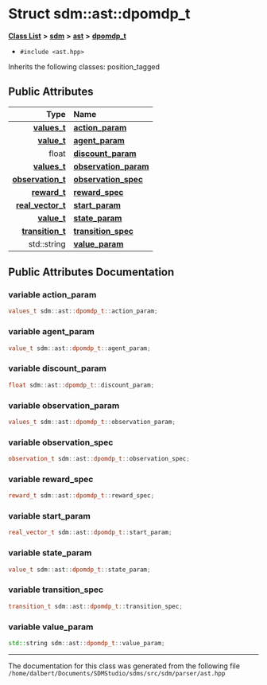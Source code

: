 
<NavBar active_item_id="2"/>

# Struct sdm::ast::dpomdp\_t


[**Class List**](annotated.md) **>** [**sdm**](namespacesdm.md) **>** [**ast**](namespacesdm_1_1ast.md) **>** [**dpomdp\_t**](structsdm_1_1ast_1_1dpomdp__t.md)





* `#include <ast.hpp>`



Inherits the following classes: position_tagged










## Public Attributes

| Type | Name |
| ---: | :--- |
|  [**values\_t**](structsdm_1_1ast_1_1values__t.md) | [**action\_param**](structsdm_1_1ast_1_1dpomdp__t.md#variable-action-param)  <br> |
|  [**value\_t**](structsdm_1_1ast_1_1value__t.md) | [**agent\_param**](structsdm_1_1ast_1_1dpomdp__t.md#variable-agent-param)  <br> |
|  float | [**discount\_param**](structsdm_1_1ast_1_1dpomdp__t.md#variable-discount-param)  <br> |
|  [**values\_t**](structsdm_1_1ast_1_1values__t.md) | [**observation\_param**](structsdm_1_1ast_1_1dpomdp__t.md#variable-observation-param)  <br> |
|  [**observation\_t**](namespacesdm_1_1ast.md#typedef-observation-t) | [**observation\_spec**](structsdm_1_1ast_1_1dpomdp__t.md#variable-observation-spec)  <br> |
|  [**reward\_t**](namespacesdm_1_1ast.md#typedef-reward-t) | [**reward\_spec**](structsdm_1_1ast_1_1dpomdp__t.md#variable-reward-spec)  <br> |
|  [**real\_vector\_t**](structsdm_1_1ast_1_1real__vector__t.md) | [**start\_param**](structsdm_1_1ast_1_1dpomdp__t.md#variable-start-param)  <br> |
|  [**value\_t**](structsdm_1_1ast_1_1value__t.md) | [**state\_param**](structsdm_1_1ast_1_1dpomdp__t.md#variable-state-param)  <br> |
|  [**transition\_t**](namespacesdm_1_1ast.md#typedef-transition-t) | [**transition\_spec**](structsdm_1_1ast_1_1dpomdp__t.md#variable-transition-spec)  <br> |
|  std::string | [**value\_param**](structsdm_1_1ast_1_1dpomdp__t.md#variable-value-param)  <br> |










## Public Attributes Documentation


### variable action\_param 


```cpp
values_t sdm::ast::dpomdp_t::action_param;
```



### variable agent\_param 


```cpp
value_t sdm::ast::dpomdp_t::agent_param;
```



### variable discount\_param 


```cpp
float sdm::ast::dpomdp_t::discount_param;
```



### variable observation\_param 


```cpp
values_t sdm::ast::dpomdp_t::observation_param;
```



### variable observation\_spec 


```cpp
observation_t sdm::ast::dpomdp_t::observation_spec;
```



### variable reward\_spec 


```cpp
reward_t sdm::ast::dpomdp_t::reward_spec;
```



### variable start\_param 


```cpp
real_vector_t sdm::ast::dpomdp_t::start_param;
```



### variable state\_param 


```cpp
value_t sdm::ast::dpomdp_t::state_param;
```



### variable transition\_spec 


```cpp
transition_t sdm::ast::dpomdp_t::transition_spec;
```



### variable value\_param 


```cpp
std::string sdm::ast::dpomdp_t::value_param;
```



------------------------------
The documentation for this class was generated from the following file `/home/dalbert/Documents/SDMStudio/sdms/src/sdm/parser/ast.hpp`